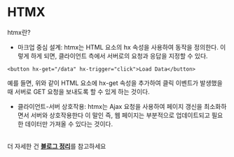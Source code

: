 # HTMX

htmx란?

- 마크업 중심 설계: htmx는 HTML 요소의 hx 속성을 사용하여 동작을 정의한다. 이렇게 하게 되면, 클라이언트 측에서 서버로의 요청과 응답을 지정할 수 있다.

```
<button hx-get="/data" hx-trigger="click">Load Data</button>
```

예를 들면, 위와 같이 HTML 요소에 hx-get 속성을 추가하여 클릭 이벤트가 발생했을 때 서버로 GET 요청을 보내도록 할 수 있게 하는 것이다.

- 클라이언트-서버 상호작용: htmx는 Ajax 요청을 사용하여 페이지 갱신을 최소화하면서 서버와 상호작용한다 이 말인 즉, 웹 페이지는 부분적으로 업데이트되고 필요한 데이터만 가져올 수 있다는 것이다.

<br />
더 자세한 건 <b><a href="https://blog.naver.com/zhwltlr/223194969767">블로그 정리</a></b>를 참고하세요

<br />
